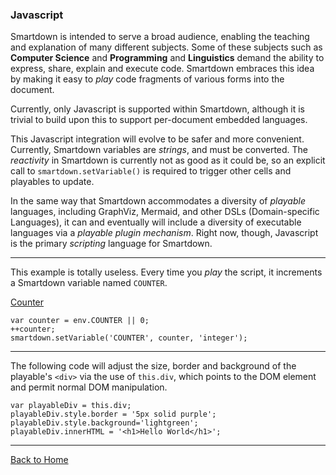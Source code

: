 ### Javascript

Smartdown is intended to serve a broad audience, enabling the teaching and explanation of many different subjects. Some of these subjects such as **Computer Science** and **Programming** and **Linguistics** demand the ability to express, share, explain and execute code. Smartdown embraces this idea by making it easy to *play* code fragments of various forms into the document.

Currently, only Javascript is supported within Smartdown, although it is trivial to build upon this to support per-document embedded languages.

This Javascript integration will evolve to be safer and more convenient. Currently, Smartdown variables are *strings*, and must be converted. The *reactivity* in Smartdown is currently not as good as it could be, so an explicit call to `smartdown.setVariable()` is required to trigger other cells and playables to update.

In the same way that Smartdown accommodates a diversity of *playable* languages, including GraphViz, Mermaid, and other DSLs (Domain-specific Languages), it can and eventually will include a diversity of executable languages via a *playable plugin mechanism*. Right now, though, Javascript is the primary *scripting* language for Smartdown.

---

This example is totally useless. Every time you *play* the script, it increments a Smartdown variable named `COUNTER`.

[Counter](:!COUNTER)


```javascript/playable
var counter = env.COUNTER || 0;
++counter;
smartdown.setVariable('COUNTER', counter, 'integer');
```

---

The following code will adjust the size, border and background of the playable's `<div>` via the use of `this.div`, which points to the DOM element and permit normal DOM manipulation.

```javascript/playable
var playableDiv = this.div;
playableDiv.style.border = '5px solid purple';
playableDiv.style.background='lightgreen';
playableDiv.innerHTML = '<h1>Hello World</h1>';

```

---

[Back to Home](:@Home)
